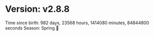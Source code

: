 # Version: v2.8.8
Time since birth: 982 days, 23568 hours, 1414080 minutes, 84844800 seconds
Season: Spring 🌸
